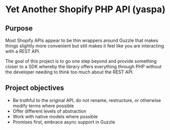 # Yet Another Shopify PHP API (yaspa)

## Purpose

Most Shopify APIs appear to be thin wrappers around Guzzle that makes things
slightly more convenient but still makes it feel like you are interacting with a
REST API.

The goal of this project is to go one step beyond and provide something closer
to a SDK whereby the library offers everything through PHP without the developer
needing to think too much about the REST API.

## Project objectives

- Be truthful to the original API, do not rename, restructure, or otherwise modify terms where possible
- Offer different levels of abstraction
- Work with native models where possible
- Promises first, embrace async support in Guzzle

